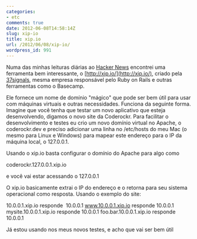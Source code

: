 ```yaml
---
categories:
- etc
comments: true
date: 2012-06-08T14:58:14Z
slug: xip-io
title: xip.io
url: /2012/06/08/xip-io/
wordpress_id: 991
---
```


Numa das minhas leituras diárias ao [Hacker News](http://news.ycombinator.com/) encontrei uma ferramenta bem interessante, o [http://xip.io/](http://xip.io/), criado pela [37signals](http://37signals.com/), mesma empresa responsável pelo Ruby on Rails e outras ferramentas como o Basecamp.

Ele fornece um nome de domínio "mágico" que pode ser bem útil para usar com máquinas virtuais e outras necessidades. Funciona da seguinte forma. Imagine que você tenha que testar um novo aplicativo que esteja desenvolvendo, digamos o novo site da Coderockr. Para facilitar o desenvolvimento e testes eu crio um novo domínio virtual no Apache, o coderockr.dev e preciso adicionar uma linha no /etc/hosts do meu Mac (o mesmo para Linux e Windows) para mapear este endereço para o IP da máquina local, o 127.0.0.1.

Usando o xip.io basta configurar o domínio do Apache para algo como

coderockr.127.0.0.1.xip.io

e você vai estar acessando o 127.0.0.1

O xip.io basicamente extrai o IP do endereço e o retorna para seu sistema operacional como resposta. Usando o exemplo do site:

10.0.0.1.xip.io responde  10.0.0.1
www.10.0.0.1.xip.io responde 10.0.0.1
mysite.10.0.0.1.xip.io responde 10.0.0.1
foo.bar.10.0.0.1.xip.io responde 10.0.0.1

Já estou usando nos meus novos testes, e acho que vai ser bem útil
